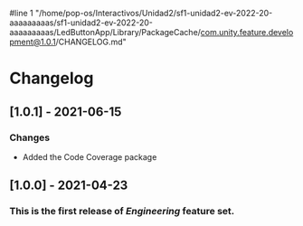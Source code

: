 #line 1 "/home/pop-os/Interactivos/Unidad2/sf1-unidad2-ev-2022-20-aaaaaaaaas/sf1-unidad2-ev-2022-20-aaaaaaaaas/LedButtonApp/Library/PackageCache/com.unity.feature.development@1.0.1/CHANGELOG.md"
# Changelog

## [1.0.1] - 2021-06-15

### Changes
- Added the Code Coverage package

## [1.0.0] - 2021-04-23

### This is the first release of *Engineering* feature set.
